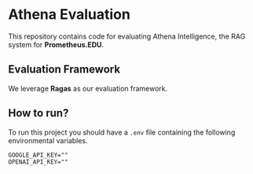 # Athena Evaluation

This repository contains code for evaluating Athena Intelligence, the RAG system for **Prometheus.EDU**.

## Evaluation Framework

We leverage **Ragas** as our evaluation framework.

## How to run?

To run this project you should have a `.env` file containing the following environmental variables.

```text
GOOGLE_API_KEY=""
OPENAI_API_KEY=""
```

